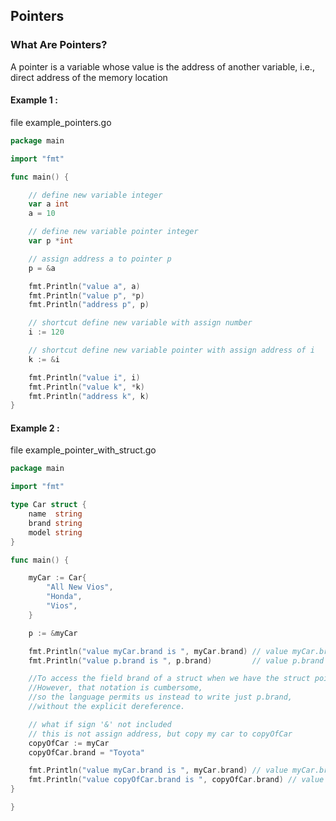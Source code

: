 ## Pointers

### What Are Pointers?

A pointer is a variable whose value is the address of another variable, i.e., direct address of the memory location

#### Example 1 :

file example_pointers.go

```go
package main

import "fmt"

func main() {

	// define new variable integer
	var a int
	a = 10

	// define new variable pointer integer
	var p *int

	// assign address a to pointer p
	p = &a

	fmt.Println("value a", a)
	fmt.Println("value p", *p)
	fmt.Println("address p", p)

	// shortcut define new variable with assign number
	i := 120

	// shortcut define new variable pointer with assign address of i
	k := &i

	fmt.Println("value i", i)
	fmt.Println("value k", *k)
	fmt.Println("address k", k)
}

```

#### Example 2 :

file example_pointer_with_struct.go

```go
package main

import "fmt"

type Car struct {
	name  string
	brand string
	model string
}

func main() {

	myCar := Car{
		"All New Vios",
		"Honda",
		"Vios",
	}

	p := &myCar

	fmt.Println("value myCar.brand is ", myCar.brand) // value myCar.brand is  Honda
	fmt.Println("value p.brand is ", p.brand)         // value p.brand is  Honda

	//To access the field brand of a struct when we have the struct pointer p we could write (*p).brand.
	//However, that notation is cumbersome,
	//so the language permits us instead to write just p.brand,
	//without the explicit dereference.

	// what if sign '&' not included
	// this is not assign address, but copy my car to copyOfCar
	copyOfCar := myCar
	copyOfCar.brand = "Toyota"

	fmt.Println("value myCar.brand is ", myCar.brand) // value myCar.brand is  Honda
	fmt.Println("value copyOfCar.brand is ", copyOfCar.brand) // value p.brand is  Toyota
}

}
```
